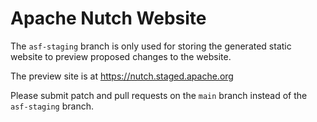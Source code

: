 Apache Nutch Website
====================

The `asf-staging` branch is only used for storing the generated static website to preview proposed changes to the website.

The preview site is at https://nutch.staged.apache.org

Please submit patch and pull requests on the `main` branch instead of the `asf-staging` branch.
